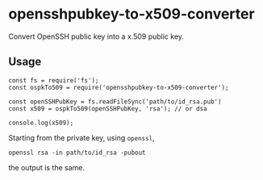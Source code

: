 # opensshpubkey-to-x509-converter
Convert OpenSSH public key into a x.509 public key.

## Usage
```
const fs = require('fs');
const ospkTo509 = require('opensshpubkey-to-x509-converter');

const openSSHPubKey = fs.readFileSync('path/to/id_rsa.pub')
const x509 = ospkTo509(openSSHPubKey, 'rsa'); // or dsa

console.log(x509);
```

Starting from the private key, using `openssl`,
```
openssl rsa -in path/to/id_rsa -pubout
```
the output is the same.
